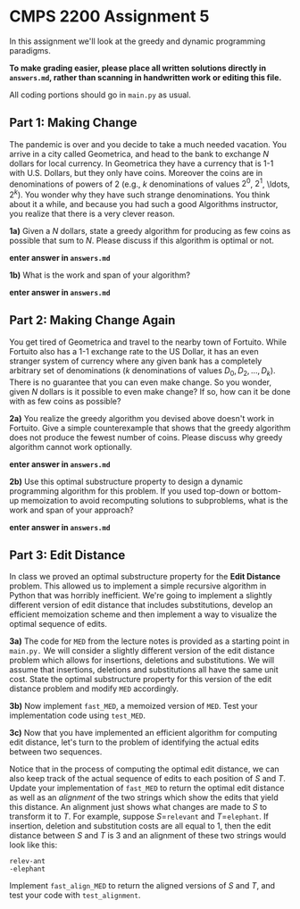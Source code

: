 # CMPS 2200 Assignment 5

In this assignment we'll look at the greedy and dynamic programming paradigms.

**To make grading easier, please place all written solutions directly in `answers.md`, rather than scanning in handwritten work or editing this file.**

All coding portions should go in `main.py` as usual.


## Part 1: Making Change

The pandemic is over and you decide to take a much needed vacation. You arrive in a city called Geometrica, and head to the bank to
exchange $N$ dollars for local currency. In Geometrica they have a
currency that is 1-1 with U.S. Dollars, but they only have
coins. Moreover the coins are in
denominations of powers of $2$ (e.g., $k$ denominations of values $2^0$, $2^1$, \ldots,
$2^k$). You wonder why they have
such strange denominations. You think about it a while, and because
you had such a good Algorithms instructor, you realize that there is a
very clever reason. 

**1a)** Given a $N$ dollars, state a greedy algorithm for producing
as few coins as possible that sum to $N$. Please discuss if this algorithm is optimal or not.

**enter answer in `answers.md`**

**1b)** What is the work and span of your algorithm?

**enter answer in `answers.md`**


## Part 2: Making Change Again

You get tired of Geometrica and travel to the nearby town of
Fortuito. While Fortuito also has a 1-1 exchange rate to the US
Dollar, it has an even stranger system of currency where any given bank
has a completely arbitrary set of denominations ($k$ denominations of
values $D_0, D_2, \ldots, D_k$). There is no guarantee that you can
even make change. So you wonder, given $N$ dollars is it possible to
even make change? If so, how can it be done with as few coins as
possible?

**2a)** You realize the greedy algorithm you devised above doesn't
  work in Fortuito. Give a simple counterexample that shows that the
  greedy algorithm does not produce the fewest number of coins. Please discuss why greedy algorithm cannot work optionally. 
  
**enter answer in `answers.md`**



**2b)** Use this optimal substructure property to design a
  dynamic programming algorithm for this problem. If you used top-down
  or bottom-up memoization to avoid recomputing solutions to
  subproblems, what is the work and span of your approach?

**enter answer in `answers.md`**


## Part 3: Edit Distance

In class we proved an optimal substructure property for the **Edit
Distance** problem. This allowed us to implement a simple recursive
algorithm in Python that was horribly inefficient. We're going to
implement a slightly different version of edit distance that includes
substitutions, develop an efficient memoization scheme
and then implement a way to visualize the optimal sequence of edits.


**3a)** The code for `MED` from the lecture notes is provided as a
  starting point in `main.py.` We will consider a slightly different
  version of the edit distance problem which allows for insertions,
  deletions and substitutions. We will assume that insertions,
  deletions and substitutions all have the same unit cost. State the optimal substructure property
  for this version of the edit distance problem and modify `MED` accordingly. 


**3b)** Now implement `fast_MED`, a memoized version of `MED`. Test your implementation code using `test_MED`.


**3c)** Now that you have implemented an efficient algorithm for
  computing edit distance, let's turn to the problem of identifying
  the actual edits between two sequences.

 Notice that in the process of computing the optimal edit
  distance, we can also keep track of the actual sequence of edits to
  each position of $S$ and $T$. Update your implementation of `fast_MED` to
  return the optimal edit distance as well as an *alignment* of the
  two strings which show the edits that yield this distance. An
  alignment just shows what changes are made to $S$ to transform it to
  $T$. For example, suppose $S$=`relevant` and $T$=`elephant`. If
  insertion, deletion and substitution costs are all equal to $1$, then the
  edit distance between $S$ and $T$ is 3 and an
  alignment of these two strings would look like this:

  `relev-ant`\
  `-elephant`

Implement `fast_align_MED` to return the aligned versions of $S$ and $T$,
and test your code with `test_alignment`.


